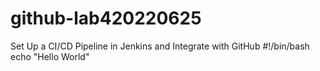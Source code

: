 # github-lab420220625
Set Up a CI/CD Pipeline in Jenkins and Integrate with GitHub
#!/bin/bash
echo "Hello World"
